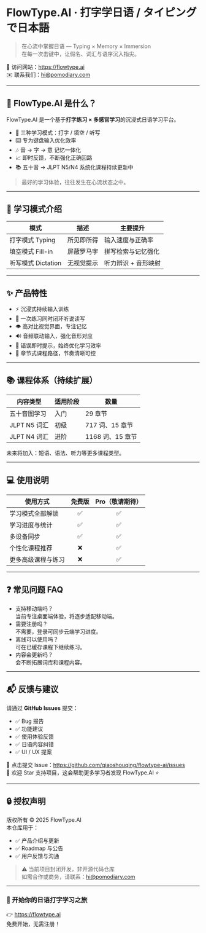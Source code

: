 # FlowType.AI · 打字学日语 / タイピングで日本語

> 在心流中掌握日语 — Typing × Memory × Immersion  
> 在每一次击键中，让假名、词汇与语序沉入指尖。

📍 访问网站：https://flowtype.ai  
✉️ 联系我们：hi@pomodiary.com  

---

## 🌊 FlowType.AI 是什么？

FlowType.AI 是一个基于**打字练习 × 多感官学习**的沉浸式日语学习平台。

- 🎯 三种学习模式：打字 / 填空 / 听写
- ⌨️ 专为键盘输入优化效率
- 🎶 音 → 字 → 意 记忆一体化
- 📈 即时反馈，不断强化正确回路
- 📚 五十音 → JLPT N5/N4 系统化课程持续更新中

> 最好的学习体验，往往发生在心流状态之中。

---

## 🧩 学习模式介绍

| 模式 | 描述 | 主要提升 |
|------|------|------|
| 打字模式 Typing | 所见即所得 | 输入速度与正确率 |
| 填空模式 Fill-in | 屏蔽罗马字 | 拼写检索与记忆强化 |
| 听写模式 Dictation | 无视觉提示 | 听力辨识 + 音形映射 |

---

## ✨ 产品特性

- ⚡ 沉浸式持续输入训练
- 🔁 一次练习同时闭环听说读写
- 👁️ 高对比视觉界面，专注记忆
- 🔊 音频联动输入，强化音形对应
- 🎯 错误即时提示，始终优化学习效率
- 🧭 章节式课程路径，节奏清晰可控

---

## 📚 课程体系（持续扩展）

| 内容类型 | 适用阶段 | 数量 |
|--------|--------|-----|
| 五十音图学习 | 入门 | 29 章节 |
| JLPT N5 词汇 | 初级 | 717 词、15 章节 |
| JLPT N4 词汇 | 进阶 | 1168 词、15 章节 |

未来将加入：短语、语法、听力等更多课程类型。

---

## 💻 使用说明

| 使用方式 | 免费版 | Pro（敬请期待） |
|---------|:---:|:---:|
| 学习模式全部解锁 | ✅ | ✅ |
| 学习进度与统计 | ✅ | ✅ |
| 多设备同步 | ✅ | ✅ |
| 个性化课程推荐 | ❌ | ✅ |
| 更多高级课程与练习 | ❌ | ✅ |

---

## ❓ 常见问题 FAQ

- 支持移动端吗？  
  当前专注桌面端体验，将逐步适配移动端。
- 需要注册吗？  
  不需要，登录可同步云端学习进度。
- 离线可以使用吗？  
  可在已缓存课程下继续练习。
- 内容会更新吗？  
  会不断拓展词库和课程内容。

---

## 📬 反馈与建议

请通过 **GitHub Issues** 提交：

- ✅ Bug 报告
- ✅ 功能建议
- ✅ 使用体验反馈
- ✅ 日语内容纠错
- ✅ UI / UX 提案

📌 点击提交 Issue：https://github.com/qiaoshouqing/flowtype-ai/issues  
📌 欢迎 Star 支持项目，这会帮助更多学习者发现 FlowType.AI ⭐

---

## 🔒 授权声明

版权所有 © 2025 FlowType.AI  
本仓库用于：

- ✅ 产品介绍与更新
- ✅ Roadmap 与公告
- ✅ 用户反馈与沟通

> ⚠️ 当前项目封闭开发，非开源代码仓库  
如需合作或商务，请联系：hi@pomodiary.com  

---

### 🎌 开始你的日语打字学习之旅

👉 https://flowtype.ai  
免费开始，无需注册！
